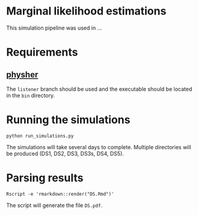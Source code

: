 # Marginal likelihood estimations

This simulation pipeline was used in ...

# Requirements

## [physher](https://github.com/4ment/physher)

The `listener` branch should be used and the executable should be located in the `bin` directory.

# Running the simulations

``` shell
python run_simulations.py
```

The simulations will take several days to complete. Multiple directories will be produced (DS1, DS2, DS3, DS3s, DS4, DS5).


# Parsing results

```shell
Rscript -e 'rmarkdown::render("DS.Rmd")'
``` 

The script will generate the file `DS.pdf`.